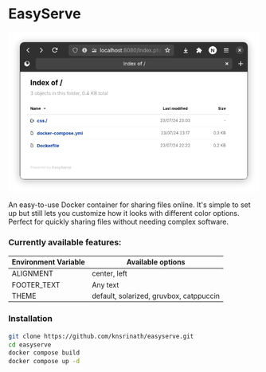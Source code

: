 # EasyServe

![EasyServe](https://raw.githubusercontent.com/knsrinath/EasyServe/main/easyserve.png)

An easy-to-use Docker container for sharing files online. It's simple to set up but still lets you customize how it looks with different color options. Perfect for quickly sharing files without needing complex software.

### Currently available features:
| Environment Variable 	| Available options                       	|
|----------------------	|-----------------------------------------	|
| ALIGNMENT            	| center, left                            	|
| FOOTER_TEXT          	| Any text                                	|
| THEME                	| default, solarized, gruvbox, catppuccin 	|

### Installation
```bash
git clone https://github.com/knsrinath/easyserve.git
cd easyserve
docker compose build
docker compose up -d
```
